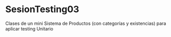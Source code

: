 # SesionTesting03
Clases de un mini Sistema de Productos (con categorías y existencias) para aplicar testing Unitario
